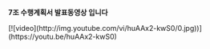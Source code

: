 **7조 수행계획서 발표동영상 입니다**
<div>
[![video](http://img.youtube.com/vi/huAAx2-kwS0/0.jpg))](https://youtu.be/huAAx2-kwS0)
<div>
